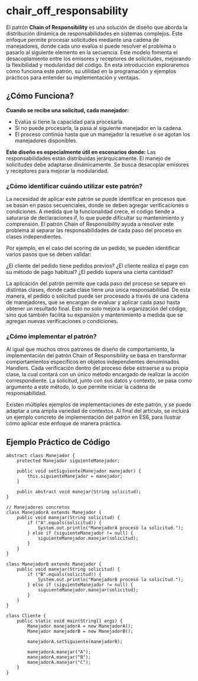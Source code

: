# chair_off_responsability

El patrón **Chain of Responsibility** es una solución de diseño que aborda la distribución dinámica de responsabilidades en sistemas complejos. Este enfoque permite procesar solicitudes mediante una cadena de manejadores, donde cada uno evalúa si puede resolver el problema o pasarlo al siguiente elemento en la secuencia. Este modelo fomenta el desacoplamiento entre los emisores y receptores de solicitudes, mejorando la flexibilidad y modularidad del código. En esta introducción exploraremos cómo funciona este patrón, su utilidad en la programación y ejemplos prácticos para entender su implementación y ventajas.

## ¿Cómo Funciona?

**Cuando se recibe una solicitud, cada manejador:**
* Evalúa si tiene la capacidad para procesarla.
* Si no puede procesarla, la pasa al siguiente manejador en la cadena.
* El proceso continúa hasta que un manejador la resuelve o se agotan los manejadores disponibles.

**Este diseño es especialmente útil en escenarios donde:**
Las responsabilidades están distribuidas jerárquicamente.
El manejo de solicitudes debe adaptarse dinámicamente.
Se busca desacoplar emisores y receptores para mejorar la modularidad.

### ¿Cómo identificar cuándo utilizar este patrón?
La necesidad de aplicar este patrón se puede identificar en procesos que se basan en pasos secuenciales, donde se deben agregar verificaciones o condiciones. A medida que la funcionalidad crece, el código tiende a saturarse de declaraciones if, lo que puede dificultar su mantenimiento y comprensión. El patrón Chain of Responsibility ayuda a resolver este problema al separar las responsabilidades de cada paso del proceso en clases independientes.

Por ejemplo, en el caso del scoring de un pedido, se pueden identificar varios pasos que se deben validar:

¿El cliente del pedido tiene pedidos previos?
¿El cliente realiza el pago con su método de pago habitual?
¿El pedido supera una cierta cantidad?

La aplicación del patrón permite que cada paso del proceso se separe en distintas clases, donde cada clase tiene una única responsabilidad. De esta manera, el pedido o solicitud puede ser procesado a través de una cadena de manejadores, que se encargan de evaluar y aplicar cada paso hasta obtener un resultado final. Esto no solo mejora la organización del código, sino que también facilita su expansión y mantenimiento a medida que se agregan nuevas verificaciones o condiciones.

### ¿Cómo implementar el patrón?

Al igual que muchos otros patrones de diseño de comportamiento, la implementación del patrón Chain of Responsibility se basa en transformar comportamientos específicos en objetos independientes denominados Handlers. Cada verificación dentro del proceso debe extraerse a su propia clase, la cual contará con un único método encargado de realizar la acción correspondiente. La solicitud, junto con sus datos y contexto, se pasa como argumento a este método, lo que permite iniciar la cadena de responsabilidad.

Existen múltiples ejemplos de implementaciones de este patrón, y se puede adaptar a una amplia variedad de contextos. Al final del artículo, se incluirá un ejemplo concreto de implementación del patrón en ES6, para ilustrar cómo aplicar este enfoque de manera práctica.

## Ejemplo Práctico de Código

```// Clase abstracta base
abstract class Manejador {
    protected Manejador siguienteManejador;

    public void setSiguiente(Manejador manejador) {
        this.siguienteManejador = manejador;
    }

    public abstract void manejar(String solicitud);
}

// Manejadores concretos
class ManejadorA extends Manejador {
    public void manejar(String solicitud) {
        if ("A".equals(solicitud)) {
            System.out.println("ManejadorA procesó la solicitud.");
        } else if (siguienteManejador != null) {
            siguienteManejador.manejar(solicitud);
        }
    }
}

class ManejadorB extends Manejador {
    public void manejar(String solicitud) {
        if ("B".equals(solicitud)) {
            System.out.println("ManejadorB procesó la solicitud.");
        } else if (siguienteManejador != null) {
            siguienteManejador.manejar(solicitud);
        }
    }
}

class Cliente {
    public static void main(String[] args) {
        Manejador manejadorA = new ManejadorA();
        Manejador manejadorB = new ManejadorB();

        manejadorA.setSiguiente(manejadorB);

        manejadorA.manejar("A");
        manejadorA.manejar("B");
        manejadorA.manejar("C");
    }
}

